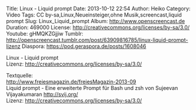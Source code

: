 Title: Linux - Liquid prompt
Date: 2013-10-12 22:54
Author: Heiko
Category: Video
Tags: CC by-sa,Linux,Neueinsteiger,ohne Musik,screencast,liquid prompt
Slug: Linux_Liquid_prompt
Album: http://www.openscreencast.de
Duration: 469000
License: http://creativecommons.org/licenses/by-sa/3.0/
Youtube: gHMQKZGjjiw
Tumblr: http://openscreencast.tumblr.com/post/63909816785/linux-liquid-prompt-lizenz
Diaspora: https://pod.geraspora.de/posts/1608046

Linux - Liquid prompt  
Lizenz: <http://creativecommons.org/licenses/by-sa/3.0/>  
  
Textquelle:  
<http://www.freiesmagazin.de/freiesMagazin-2013-09>  
Liquid prompt - Eine erweiterte Prompt für Bash und zsh von Sujeevan
Vijayakumaran <http://svij.org/>  
Lizenz: <http://creativecommons.org/licenses/by-sa/3.0/>

